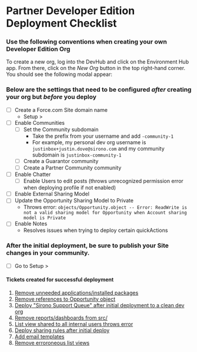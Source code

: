 # Partner Developer Edition Deployment Checklist
### Use the following conventions when creating your own Developer Edition Org
To create a new org, log into the DevHub and click on the Environment Hub app. From there, click on the _New Org_ button in the top right-hand corner. You should see the following modal appear:

### Below are the settings that need to be configured _after_ creating your org but _before_ you deploy

- [ ] Create a Force.com Site domain name
  - Setup >
- [ ] Enable Communities
  - [ ] Set the Community subdomain
    - Take the prefix from your username and add `-community-1`
    - For example, my personal dev org username is `justinbox+justin.dove@sirono.com` and my community subdomain is `justinbox-community-1`
  - [ ] Create a Guarantor community
  - [ ] Create a Partner Community community
- [ ] Enable Chatter
  - [ ] Enable Users to edit posts (throws unrecognized permission error when deploying profile if not enabled)
- [ ] Enable External Sharing Model
- [ ] Update the Opportunity Sharing Model to Private
  * Throws error: `objects/Opportunity.object -- Error: ReadWrite is not a valid sharing model for Opportunity when Account sharing model is Private`
- [ ] Enable Notes
  * Resolves issues when trying to deploy certain quickActions

### After the initial deployment, be sure to publish your Site changes in your community.
- [ ] Go to Setup >

#### Tickets created for successful deployment
1. [Remove unneeded applications/installed packages](https://www.pivotaltracker.com/story/show/142221257)
2. [Remove references to Opportunity object](https://www.pivotaltracker.com/story/show/142076765)
3. [Deploy "Sirono Support Queue" after initial deployment to a clean dev org](https://www.pivotaltracker.com/story/show/142242433)
4. [Remove reports/dashboards from src/](https://www.pivotaltracker.com/story/show/142244089)
5. [List view shared to all internal users throws error](https://www.pivotaltracker.com/story/show/142195957)
6. [Deploy sharing rules after initial deploy](https://www.pivotaltracker.com/story/show/142251105)
7. [Add email templates](https://www.pivotaltracker.com/story/show/142263921)
8. [Remove erroroneous list views](https://www.pivotaltracker.com/story/show/142254571)
